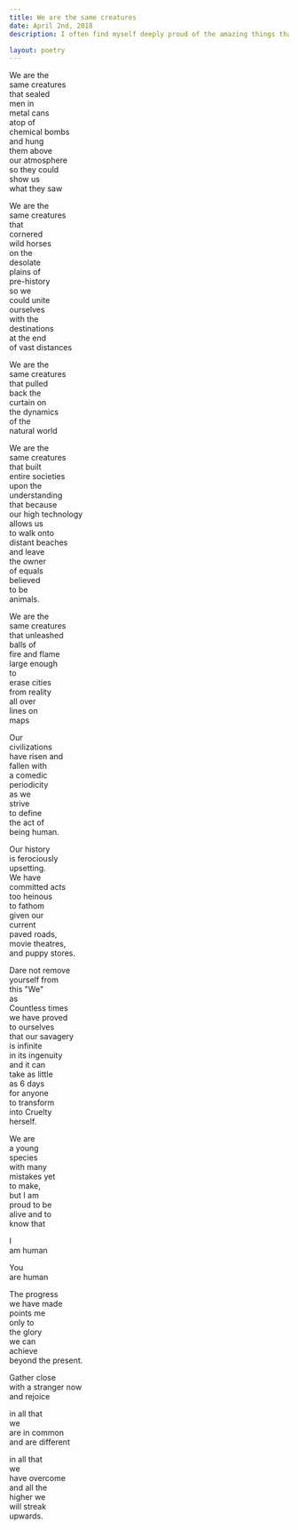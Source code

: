 ```yaml
---
title: We are the same creatures
date: April 2nd, 2018
description: I often find myself deeply proud of the amazing things that humanity is able to accomplish. We are incessantly inventive and are forever striving to create new things—and yet, we have also committed terrible crimes against each other. 

layout: poetry
--- 
```


We are the   
same creatures   
that sealed   
men in   
metal cans   
atop of   
chemical bombs  
and hung  
them above   
our atmosphere  
so they could   
show us   
what they saw  
  
We are the  
same creatures   
that   
cornered   
wild horses   
on the  
desolate  
plains of  
pre-history   
so we   
could unite   
ourselves  
with the   
destinations   
at the end   
of vast distances  
  
We are the   
same creatures   
that pulled  
back the   
curtain on   
the dynamics   
of the   
natural world   
  
We are the  
same creatures   
that built   
entire societies   
upon the   
understanding   
that because   
our high technology  
allows us   
to walk onto   
distant beaches   
and leave  
the owner   
of equals   
believed   
to be  
animals.  
  
We are the  
same creatures   
that unleashed  
balls of   
fire and flame   
large enough   
to   
erase cities   
from reality   
all over   
lines on    
maps  
  
Our  
civilizations   
have risen and   
fallen with   
a comedic   
periodicity   
as we   
strive  
to define   
the act of   
being human.  
  
Our history  
is ferociously   
upsetting.   
We have   
committed acts  
too heinous   
to fathom   
given our   
current   
paved roads,  
movie theatres,  
and puppy stores.   
  
Dare not remove   
yourself from   
this "We"  
as   
Countless times   
we have proved   
to ourselves   
that our savagery  
is infinite   
in its ingenuity  
and it can   
take as little   
as 6 days   
for anyone  
to transform   
into Cruelty  
herself.   
  
We are  
a young  
species  
with many   
mistakes yet   
to make,  
but I am   
proud to be   
alive and to   
know that   
  
I   
am human  
  
You  
are human   
  
The progress   
we have made   
points me   
only to   
the glory   
we can   
achieve   
beyond the present.   
  
Gather close   
with a stranger now   
and rejoice  
  
in all that  
we   
are in common  
and are different  
  
in all that  
we  
have overcome   
and all the   
higher we   
will streak  
upwards. 
